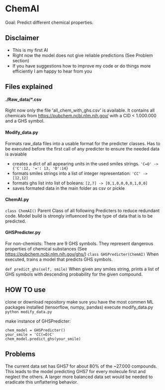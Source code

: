 # ChemAI
Goal: Predict different chemical properties.

## Disclaimer
* This is my first AI
* Right now the model does not give reliable predictions (See Problem section)
* If you have suggestions how to improve my code or do things more efficiently I am happy to hear from you



## Files explained
#### ./Raw_data/*.csv
Right now only the file 'all_chem_with_ghs.csv' is available. It contains all chemicals from https://pubchem.ncbi.nlm.nih.gov/ with a CID < 1.000.000 and a GHS symbol.

#### Modify_data.py
Formats raw_data files into a usable format for the predicter classes.
Has to be executed before the first call of any predicter to ensure the needed data is avaiable
* creates a dict of all appearing units in the used smiles strings. `'C=O' -> {'C':12, '=': 13, 'O':14}`
* formats smiles strings into a list of integer representation: `'CC' -> [12,12]`
* formats ghs list into list of boleans: `[2,7] -> [0,1,0,0,0,0,1,0,0]`
* saves formated data in the main folder as csv or pickle

#### ChemAI.py
`class ChemAI()`
Parent Class of all following Predicters to reduce redundant code.
Model build is strongly influenced by the type of data that is to be predicted. 

#### GHSPredicter.py
For non-chemists: There are 9 GHS symbols. They represent dangerous properties of chemical substances (See https://pubchem.ncbi.nlm.nih.gov/ghs/)
`class GHSPredicter(ChemAI)`
When executed, trains a model that predicts GHS symbols.

`def predict_ghs(self, smile)`
When given any smiles string, prints a list of GHS symbols with descending probability for the given compound.


## HOW TO use
clone or download repository 
make sure you have the most commen ML packages installed (tensorflow, numpy, pandas)
execute modify_data.py
`python modify_data.py`

make instance of GHSPredicter:
```
chem_model = GHSPredicter()
your_smile = 'CC(=O)C'
chem_model.predict_ghs(your_smile)
```
## Problems
The current data set has GHS7 for about 80% of the ~27.000 compounds. 
This leads to the model predicting GHS7 for every molecule first and neglect the others. 
A larger more balanced data set would be needed to eradicate this unflattering behavior.

